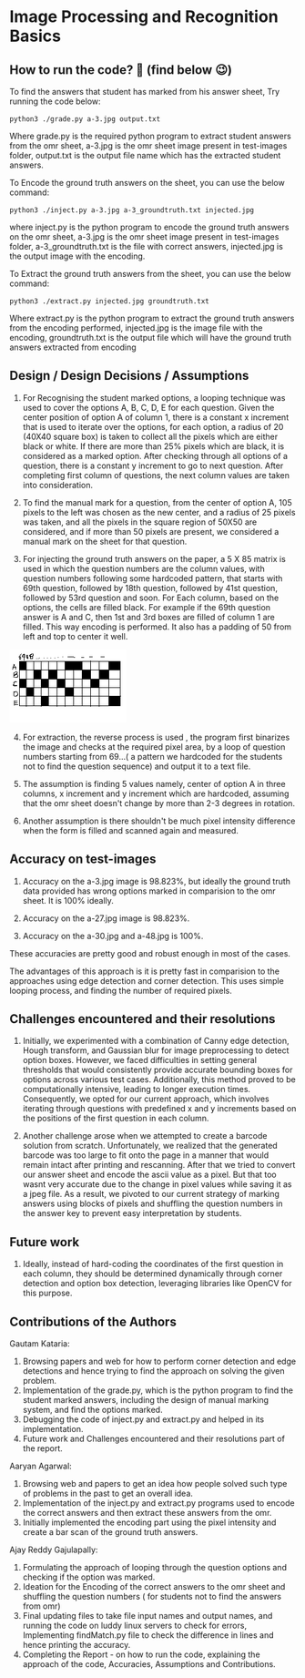 # Image Processing and Recognition Basics

## How to run the code? 🤔 (find below 😉)

To find the answers that student has marked from his answer sheet, Try running the code below:
```
python3 ./grade.py a-3.jpg output.txt

```

Where grade.py is the required python program to extract student answers from the omr sheet,
a-3.jpg is the omr sheet image present in test-images folder,
output.txt is the output file name which has the extracted student answers.

To Encode the ground truth answers on the sheet, you can use the below command:
```
python3 ./inject.py a-3.jpg a-3_groundtruth.txt injected.jpg
```

where inject.py is the python program to encode the ground truth answers on the omr sheet,
a-3.jpg is the omr sheet image present in test-images folder,
a-3_groundtruth.txt is the file with correct answers,
injected.jpg is the output image with the encoding.

To Extract the ground truth answers from the sheet, you can use the below command:
```
python3 ./extract.py injected.jpg groundtruth.txt
```
Where extract.py is the python program to extract the ground truth answers from the encoding performed,
injected.jpg is the image file with the encoding,
groundtruth.txt is the output file which will have the ground truth answers extracted from encoding

## Design / Design Decisions / Assumptions

1. For Recognising the student marked options, a looping technique was used to cover the options A, B, C, D, E for each question. Given the center position of option A of column 1, there is a constant x increment that is used to iterate over the options, for each option, a radius of 20 (40X40 square box) is taken to collect all the pixels which are either black or white. If there are more than 25% pixels which are black, it is considered as a marked option. After checking through all options of a question, there is a constant y increment to go to next question. After completing first column of questions, the next column values are taken into consideration.

2. To find the manual mark for a question, from the center of option A, 105 pixels to the left was chosen as the new center, and a radius of  25 pixels was taken, and all the pixels in the square region of 50X50 are considered, and if more than 50 pixels are present, we considered a manual mark on the sheet for that question.

3. For injecting the ground truth answers on the paper, a 5 X 85 matrix is used in which the question numbers are the column values, with question numbers following some hardcoded pattern, that starts with 69th question, followed by 18th question, followed by 41st question, followed by 53rd question and soon.
For Each column, based on the options, the cells are filled black.
For example if the 69th question answer is A and C, then 1st and 3rd boxes are filled of column 1 are filled. This way encoding is performed. It also has a padding of 50 from left and top to center it well.

![Local Image](./Encoding.png "Encoding")

4. For extraction, the reverse process is used , the program first binarizes the image and checks at the required pixel area, by a loop of question numbers starting from 69...( a pattern we hardcoded for the students not to find the question sequence) and output it to a text file.

5. The assumption is finding 5 values namely, center of option A in three columns, x increment and y increment which are hardcoded, assuming that the omr sheet doesn't change by more than 2-3 degrees in rotation.

6. Another assumption is there shouldn't be much pixel intensity difference when the form is filled and scanned again and measured.

## Accuracy on test-images

1. Accuracy on the a-3.jpg image is 98.823%, but ideally the ground truth data provided has wrong options marked in comparision to the omr sheet. It is 100% ideally.

2. Accuracy on the a-27.jpg image is 98.823%.

3. Accuracy on the a-30.jpg and a-48.jpg is 100%.

These accuracies are pretty good and robust enough in most of the cases.

The advantages of this approach is it is pretty fast in comparision to the approaches using edge detection and corner detection. This uses simple looping process, and finding the number of required pixels.

## Challenges encountered and their resolutions

1. Initially, we experimented with a combination of Canny edge detection, Hough transform, and Gaussian blur for image preprocessing to detect option boxes. However, we faced difficulties in setting general thresholds that would consistently provide accurate bounding boxes for options across various test cases. Additionally, this method proved to be computationally intensive, leading to longer execution times. Consequently, we opted for our current approach, which involves iterating through questions with predefined x and y increments based on the positions of the first question in each column.

2. Another challenge arose when we attempted to create a barcode solution from scratch. Unfortunately, we realized that the generated barcode was too large to fit onto the page in a manner that would remain intact after printing and rescanning. After that we tried to convert our answer sheet and encode the ascii value as a pixel. But that too wasnt very accurate due to the change in pixel values while saving it as a jpeg file. As a result, we pivoted to our current strategy of marking answers using blocks of pixels and shuffling the question numbers in the answer key to prevent easy interpretation by students.

## Future work

1. Ideally, instead of hard-coding the coordinates of the first question in each column, they should be determined dynamically through corner detection and option box detection, leveraging libraries like OpenCV for this purpose.

## Contributions of the Authors

Gautam Kataria:
1. Browsing papers and web for how to perform corner detection and edge detections and hence trying to find the approach on solving the given problem.
2. Implementation of the grade.py, which is the python program to find the student marked answers, including the design of manual marking system, and find the options marked.
3. Debugging the code of inject.py and extract.py and helped in its implementation.
4. Future work and Challenges encountered and their resolutions part of the report.


Aaryan Agarwal:
1. Browsing web and papers to get an idea how people solved such type of problems in the past to get an overall idea.
2. Implementation of the inject.py and extract.py programs used to encode the correct answers and then extract these answers from the omr.
3. Initially implemented the encoding part using the pixel intensity and create a bar scan of the ground truth answers.

Ajay Reddy Gajulapally:
1. Formulating the approach of looping through the question options and checking if the option was marked. 
2. Ideation for the Encoding of the correct answers to the omr sheet and shuffling the question numbers ( for students not to find the answers from omr)
3. Final updating files to take file input names and output names, and running the code on luddy linux servers to check for errors, Implementing findMatch.py file to check the difference in lines and hence printing the accuracy.
4. Completing the Report - on how to run the code, explaining the approach of the code,  Accuracies, Assumptions and Contributions.

